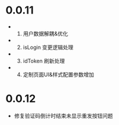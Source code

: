 
# 0.0.11
- 1. 用户数据解耦&优化 
- 2. isLogin 变更逻辑处理 
- 3. idToken 刷新处理 
- 4. 定制页面UI&样式配置参数增加 

# 0.0.12
- 修复验证码倒计时结束未显示重发按钮问题 
